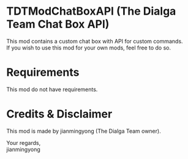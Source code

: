 # TDTModChatBoxAPI (The Dialga Team Chat Box API)
This mod contains a custom chat box with API for custom commands. <br />
If you wish to use this mod for your own mods, feel free to do so.

# Requirements
This mod do not have requirements.

# Credits & Disclaimer
This mod is made by jianmingyong (The Dialga Team owner).

Your regards, <br />
jianmingyong